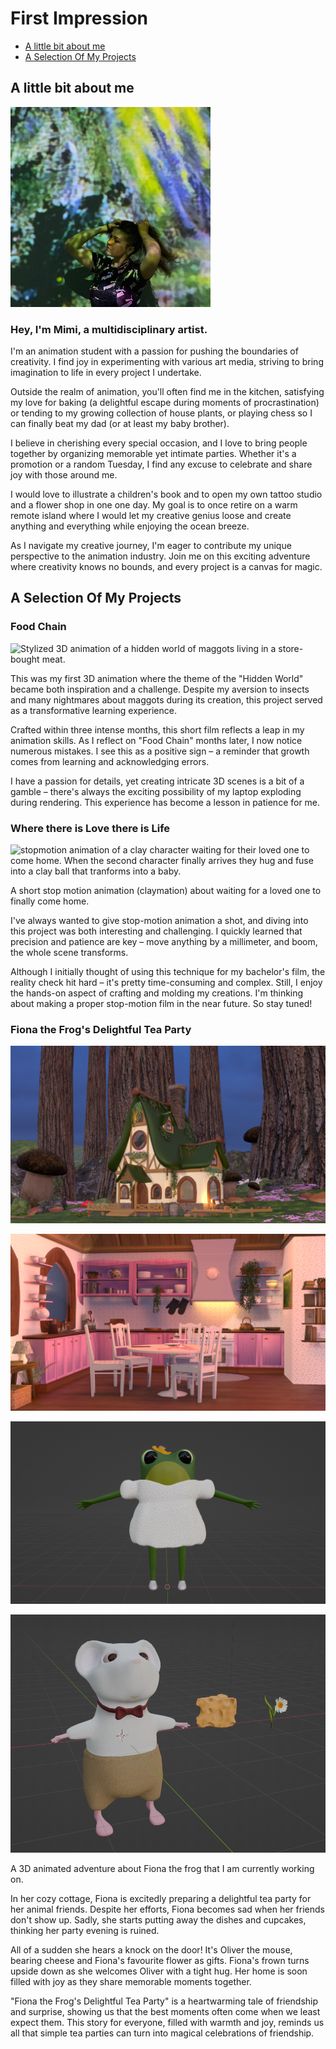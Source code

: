 # First Impression

<!-- This is a comment, only visible to the author: Add a link to your presentation. -->
<!-- Presentations do not need to be a PDF, you may link elsewhere, such as Figma, YouTube, etc. -->
<!-- Consider adding navigation to each section (About, Featured Projects, Notes, etc.) -->

- [A little bit about me](#a-little-bit-about-me)
- [A Selection Of My Projects](#a-selection-of-my-projects)

## A little bit about me

<!-- Consider including a headshot. We’re not designing, so keep the image width/height around 320px x 320px (square). Replace "surname" with your surname in the file name. -->

![Me tying up my hair while standing in front of a projection of famous paintings in a modern gallery.](img/*.jpg/*.png/jancarova-headshot.jpg)

### Hey, I'm Mimi, a multidisciplinary artist. 
I'm an animation student with a passion for pushing the boundaries of creativity. I find joy in experimenting with various art media, striving to bring imagination to life in every project I undertake.

Outside the realm of animation, you'll often find me in the kitchen, satisfying my love for baking (a delightful escape during moments of procrastination) or tending to my growing collection of house plants, or playing chess so I can finally beat my dad (or at least my baby brother).

I believe in cherishing every special occasion, and I love to bring people together by organizing memorable yet intimate parties. Whether it's a promotion or a random Tuesday, I find any excuse to celebrate and share joy with those around me.

I would love to illustrate a children's book and to open my own tattoo studio and a flower shop in one one day. My goal is to once retire on a warm remote island where I would let my creative genius loose and create anything and everything while enjoying the ocean breeze.

As I navigate my creative journey, I'm eager to contribute my unique perspective to the animation industry. Join me on this exciting adventure where creativity knows no bounds, and every project is a canvas for magic.


## A Selection Of My Projects

### Food Chain

<!-- Use a static poster image or animated GIF, but no video files. Again, keep the image width/height manageable, around 1280x x 720px (16:9 aspect ratio), or a max-width of 1280px. -->

![Stylized 3D animation of a hidden world of maggots living in a store-bought meat.](img/*.jpg/*.png/food-chain.gif)

This was my first 3D animation where the theme of the "Hidden World" became both inspiration and a challenge. Despite my aversion to insects and many nightmares about maggots during its creation, this project served as a transformative learning experience.

Crafted within three intense months, this short film reflects a leap in my animation skills. As I reflect on "Food Chain" months later, I now notice numerous mistakes. I see this as a positive sign – a reminder that growth comes from learning and acknowledging errors.

I have a passion for details, yet creating intricate 3D scenes is a bit of a gamble – there's always the exciting possibility of my laptop exploding during rendering. This experience has become a lesson in patience for me.

### Where there is Love there is Life

<!-- Use a static poster image or animated GIF, but no video files. Again, keep the image width/height manageable, around 1280x x 720px (16:9 aspect ratio), or a max-width of 1280px. -->

![stopmotion animation of a clay character waiting for their loved one to come home. When the second character finally arrives they hug and fuse into a clay ball that tranforms into a baby.](img/*.jpg/*.png/How-Babies-Are-Made.gif)

A short stop motion animation (claymation) about waiting for a loved one to finally come home.

I've always wanted to give stop-motion animation a shot, and diving into this project was both interesting and challenging. I quickly learned that precision and patience are key – move anything by a millimeter, and boom, the whole scene transforms. 

Although I initially thought of using this technique for my bachelor's film, the reality check hit hard – it's pretty time-consuming and complex. Still, I enjoy the hands-on aspect of crafting and molding my creations. I'm thinking about making a proper stop-motion film in the near future. So stay tuned!


### Fiona the Frog's Delightful Tea Party

<!-- Use a static poster image or animated GIF, but no video files. Again, keep the image width/height manageable, around 1280x x 720px (16:9 aspect ratio), or a max-width of 1280px. -->

![Stylized 3D model of a cottage in a fairytale forest. The cottage is just a little bit bigger than mushrooms and has a cozy terrace.](img/*.jpg/*.png/fionas-house.png)

![Stylized 3D model of a kitchen inside a cottage with pink cabinets, flowers, white table and chairs and many cute teacups.](img/*.jpg/*.png/Fionas-kitchen.png)

![Model of a 3D sculpted stylized frog wearing a white floral dress.](img/*.jpg/*.png/fiona.png)

![Model of a 3D sculpted stylized white mouse wearing brown trousers and a red bowtie with a model of cheese and a flower next to him.](img/*.jpg/*.png/oliver.png)

A 3D animated adventure about Fiona the frog that I am currently working on. 

In her cozy cottage, Fiona is excitedly preparing a delightful tea party for her animal friends. Despite her efforts, Fiona becomes sad when her friends don't show up. Sadly, she starts putting away the dishes and cupcakes, thinking her party evening is ruined. 

All of a sudden she hears a knock on the door! It's Oliver the mouse, bearing cheese and Fiona's favourite flower as gifts. Fiona's frown turns upside down as she welcomes Oliver with a tight hug. Her home is soon filled with joy as they share memorable moments together. 

"Fiona the Frog's Delightful Tea Party" is a heartwarming tale of friendship and surprise, showing us that the best moments often come when we least expect them. This story for everyone, filled with warmth and joy, reminds us all that simple tea parties can turn into magical celebrations of friendship.

<!-- Use the same stucture above for the rest of your featured projects. -->

